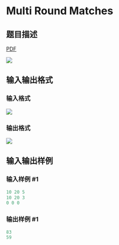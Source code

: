 # Multi Round Matches

## 题目描述

[problemUrl]: https://uva.onlinejudge.org/index.php?option=com_onlinejudge&Itemid=8&category=279&page=show_problem&problem=3839

[PDF](https://uva.onlinejudge.org/external/124/p12408.pdf)

![](https://cdn.luogu.com.cn/upload/vjudge_pic/UVA12408/2fee8e10ff5aaf1d97764625d6f097a5704a3962.png)

## 输入输出格式

### 输入格式

![](https://cdn.luogu.com.cn/upload/vjudge_pic/UVA12408/e981d4b014c522a76b7304bae3e2083220da38fb.png)

### 输出格式

![](https://cdn.luogu.com.cn/upload/vjudge_pic/UVA12408/fa287a2aa4129d33a87bd0b331b78e1d094d4009.png)

## 输入输出样例

### 输入样例 #1

```cpp
10 20 5
10 20 3
0 0 0
```


### 输出样例 #1

```cpp
83
59
```


